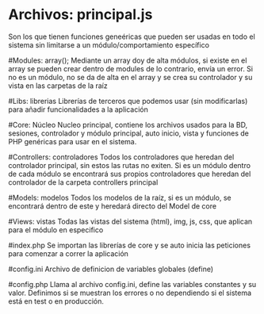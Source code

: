 # Archivos: principal.js
Son los que tienen funciones geneéricas que pueden ser usadas en todo el sistema sin limitarse a un módulo/comportamiento específico

#Modules: array();
Mediante un array doy de alta módulos, si existe en el array se pueden crear dentro de modules de lo contrario, envía un error. Si no es un módulo, no se da de alta en el array y se crea su controlador y su vista en las carpetas de la raíz

#Libs: librerias
Librerías de terceros que podemos usar (sin modificarlas) para añadir funcionalidades a la aplicación

#Core: Núcleo
Nucleo principal, contiene los archivos usados para la BD, sesiones, controlador y módulo principal, auto inicio, vista y funciones de PHP genéricas para usar en el sistema.

#Controllers: controladores
Todos los controladores que heredan del controlador principal, sin estos las rutas no exiten. Si es un módulo dentro de cada módulo se encontrará sus propios controladores que heredan del controlador de la carpeta controllers principal

#Models: modelos
Todos los modelos de la raíz, si es un módulo, se encontrará dentro de este y heredará directo del Model de core

#Views: vistas
Todas las vistas del sistema (html), img, js, css, que aplican para el módulo en especifico

#index.php
Se importan las librerías de core y se auto inicia las peticiones para comenzar a correr la aplicación

#config.ini
Archivo de definicion de variables globales (define)

#config.php
Llama al archivo config.ini, define las variables constantes y su valor. Definimos si se muestran los errores o no dependiendo si el sistema está en test o en producción.